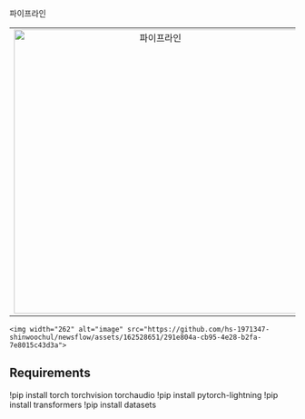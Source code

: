 
파이프라인
<table>
  <tr>
    <td align="center">
      <img width="500" alt="파이프라인" src="https://github.com/hs-1971347-shinwoochul/newsflow/assets/162528651/9888fb42-3a96-411c-a9a0-bcd0b720080e">
    </td>
    <td>
      <ul>
        <li><b>주요 적용 기술 및 구조:</b></li>
        <li>개발 환경: Microsoft Windows 10, OS, Android</li>
        <li>개발 도구: Colab, Android Studio</li>
        <li>개발 언어: Python, Pycharm, Java, Kotlin</li>
        <li>관련 기술: Deep Learning, OCR, Socket Programming</li>
      </ul>
    </td>
  </tr>
</table>




```
<img width="262" alt="image" src="https://github.com/hs-1971347-shinwoochul/newsflow/assets/162528651/291e804a-cb95-4e28-b2fa-7e8015c43d3a">

```
## Requirements
!pip install torch torchvision torchaudio
!pip install pytorch-lightning
!pip install transformers
!pip install datasets
```







